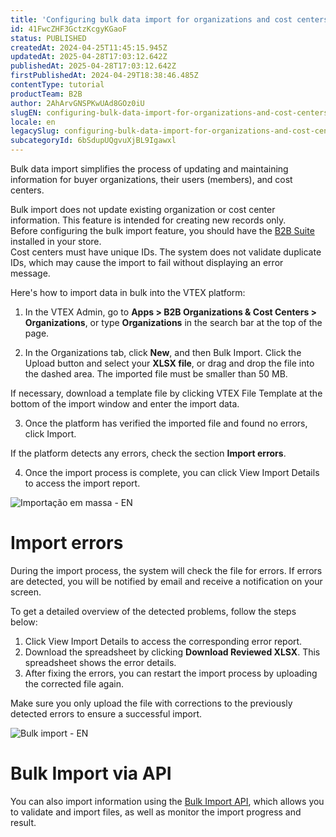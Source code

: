 ```yaml
---
title: 'Configuring bulk data import for organizations and cost centers'
id: 41FwcZHF3GctzKcgyKGaoF
status: PUBLISHED
createdAt: 2024-04-25T11:45:15.945Z
updatedAt: 2025-04-28T17:03:12.642Z
publishedAt: 2025-04-28T17:03:12.642Z
firstPublishedAt: 2024-04-29T18:38:46.485Z
contentType: tutorial
productTeam: B2B
author: 2AhArvGNSPKwUAd8GOz0iU
slugEN: configuring-bulk-data-import-for-organizations-and-cost-centers
locale: en
legacySlug: configuring-bulk-data-import-for-organizations-and-cost-centers
subcategoryId: 6bSdupUQgvuXjBL9Igawxl
---
```


Bulk data import simplifies the process of updating and maintaining information for buyer organizations, their users (members), and cost centers.

<div class = "alert alert-warning">
Bulk import does not update existing organization or cost center information. This feature is intended for creating new records only.
</div>

<div class = "alert alert-warning">
Before configuring the bulk import feature, you should have the <a href="https://developers.vtex.com/docs/apps/vtex.b2b-suite">B2B Suite</a> installed in your store.
</div>

<div class="alert alert-warning">
Cost centers must have unique IDs. The system does not validate duplicate IDs, which may cause the import to fail without displaying an error message.
</div>

Here's how to import data in bulk into the VTEX platform:

1. In the VTEX Admin, go to **Apps > B2B Organizations & Cost Centers > Organizations**, or type **Organizations** in the search bar at the top of the page.

2. In the Organizations tab, click **New**, and then Bulk Import. Click the Upload button and select your **XLSX file**, or drag and drop the file into the dashed area. The imported file must be smaller than 50 MB.

<div class = "alert alert-info">
If necessary, download a template file by clicking VTEX File Template at the bottom of the import window and enter the import data.
</div>

<ol start="3">
	<li>Once the platform has verified the imported file and found no errors, click Import.</li>
</ol>

<div class = "alert alert-info">
If the platform detects any errors, check the section <b>Import errors</b>.
</div>

<ol start="4">
	<li>Once the import process is complete, you can click View Import Details to access the import report.</li>
</ol>

![Importação em massa - EN](https://images.ctfassets.net/alneenqid6w5/3sWvUytkkonIe01tnvXwpK/255b9bf809653b7f66bdeff7e22c0c49/Bulk_import_vers_o_original-gif-EN.gif)

# Import errors

During the import process, the system will check the file for errors. If errors are detected, you will be notified by email and receive a notification on your screen.

To get a detailed overview of the detected problems, follow the steps below:

1. Click View Import Details to access the corresponding error report.
2. Download the spreadsheet by clicking **Download Reviewed XLSX**. This spreadsheet shows the error details.
3. After fixing the errors, you can restart the import process by uploading the corrected file again.

<div class = "alert alert-info">
Make sure you only upload the file with corrections to the previously detected errors to ensure a successful import.
</div>

![Bulk import - EN](https://images.ctfassets.net/alneenqid6w5/xXZgwvWu4ngsY9D9hjQsO/f15af7d4180b8949ef33c25c761122a8/Bulk_import_vers_o_error-gif-EN.gif)

# Bulk Import via API

You can also import information using the [Bulk Import API](https://developers.vtex.com/docs/api-reference/buyer-organizations?endpoint=overview), which allows you to validate and import files, as well as monitor the import progress and result.

